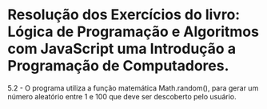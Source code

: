 # Resolução dos Exercícios do livro: Lógica de Programação e Algoritmos com JavaScript uma Introdução a Programação de Computadores.

5.2 - O programa utiliza a função matemática Math.random(), para gerar um número aleatório entre 1 e 100 que deve ser descoberto pelo usuário.
